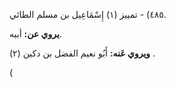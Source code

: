 ٤٨٥) - تمييز (١) إِسْمَاعِيل بن مسلم الطائي.

**يروي عن:** أبيه.

**ويروي عَنه:** أَبُو نعيم الفضل بن دكين (٢) .

(